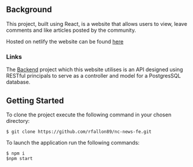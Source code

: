 ## Background
This project, built using React, is a website that allows users to view, leave comments and like articles posted by the community.

Hosted on netlify the website can be found [here](https://strong-meerkat-781630.netlify.app/)

### Links
The [Backend](https://github.com/rfallon89/nc-news) project which this website utilises is an API designed using RESTful principals to serve as a controller and model for a PostgresSQL database. 

## Getting Started

To clone the project execute the following command in your chosen directory:
```
$ git clone https://github.com/rfallon89/nc-news-fe.git
```
To launch the application run the following commands:
```
$ npm i
$npm start


